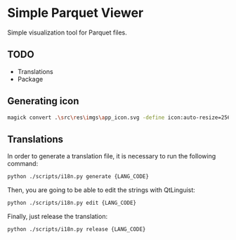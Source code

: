 # Simple Parquet Viewer

Simple visualization tool for Parquet files.

## TODO

- Translations
- Package

## Generating icon

```sh
magick convert .\src\res\imgs\app_icon.svg -define icon:auto-resize=256,128,48,32,16 -background none -fuzz 10% -transparent white  .\src\res\imgs\app_icon.ico
```

## Translations

In order to generate a translation file, it is necessary to run the following command:

```sh
python ./scripts/i18n.py generate {LANG_CODE}
```

Then, you are going to be able to edit the strings with QtLinguist:

```sh
python ./scripts/i18n.py edit {LANG_CODE}
```

Finally, just release the translation:

```sh
python ./scripts/i18n.py release {LANG_CODE}
```